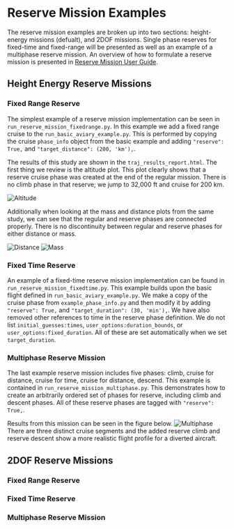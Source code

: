 # Reserve Mission Examples
The reserve mission examples are broken up into two sections: height-energy missions (defualt), and 2DOF missions. 
Single phase reserves for fixed-time and fixed-range will be presented as well as an example of a multiphase reserve mission.
An overview of how to formulate a reserve mission is presented in [Reserve Mission User Guide](../user_guide/reserve_missions.md). 

## Height Energy Reserve Missions

### Fixed Range Reserve

The simplest example of a reserve mission implementation can be seen in `run_reserve_mission_fixedrange.py`.
In this example we add a fixed range cruise to the `run_basic_aviary_example.py`.
This is performed by copying the cruise `phase_info` object from the basic example and adding `"reserve": True,` and `"target_distance": (200, 'km'),`.

The results of this study are shown in the `traj_results_report.html`.
The first thing we review is the altitude plot.
This plot clearly shows that a reserve cruise phase was created at the end of the regular mission.
There is no climb phase in that reserve; we jump to 32,000 ft and cruise for 200 km.

![Altitude](images/fixed_range_cruise_altitude.png "Altitude vs. Time for Fixed Range Cruise Reserve Example")

Additionally when looking at the mass and distance plots from the same study, we can see that the regular and reserve phases are connected properly.
There is no discontinuity between regular and reserve phases for either distance or mass.

![Distance](images/fixed_range_cruise_distance.png "Distance vs. Time for Fixed Range Cruise Reserve Example")
![Mass](images/fixed_range_cruise_mass.png "Mass vs. Time for Fixed Range Cruise Reserve Example")

### Fixed Time Reserve

An example of a fixed-time reserve mission implementation can be found in `run_reserve_mission_fixedtime.py`.
This example builds upon the basic flight defined in `run_basic_aviary_example.py`.
We make a copy of the cruise phase from `example_phase_info.py` and then modify it by adding `"reserve": True,` and `"target_duration": (30, 'min'),`.
We have also removed other references to time in the reserve phase definition.
We do not list `initial_guesses:times`, `user_options:duration_bounds`, or `user_options:fixed_duration`.
All of these are set automatically when we set `target_duration`.

### Multiphase Reserve Mission

The last example reserve mission includes five phases: climb, cruise for distance, cruise for time, cruise for distance, descend.
This example is contained in `run_reserve_mission_multiphase.py`.
This demonstrates how to create an arbitrarily ordered set of phases for reserve, including climb and descent phases.
All of these reserve phases are tagged with `"reserve": True,`.

Results from this mission can be seen in the figure below.
![Multiphase](images/multiphase_reserve.png "Distance vs. Time for Multiphase Reserve Example")
There are three distinct cruise segments and the added reserve climb and reserve descent show a more realistic flight profile for a diverted aircraft.

## 2DOF Reserve Missions

### Fixed Range Reserve
### Fixed Time Reserve
### Multiphase Reserve Mission